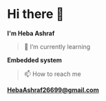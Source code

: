 # Hi there 👋
**I'm Heba Ashraf**

> 🌱 I’m currently learning

  **Embedded system**
> 📫 How to reach me 

 **HebaAshraf26699@gmail.com**
